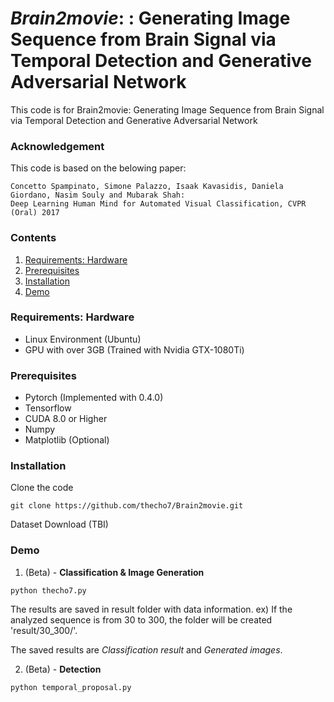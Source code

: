 # *Brain2movie*: : Generating Image Sequence from Brain Signal via Temporal Detection and Generative Adversarial Network
This code is for Brain2movie: Generating Image Sequence from Brain Signal via Temporal Detection and Generative Adversarial Network

### Acknowledgement
This code is based on the belowing paper:

    Concetto Spampinato, Simone Palazzo, Isaak Kavasidis, Daniela Giordano, Nasim Souly and Mubarak Shah: 
    Deep Learning Human Mind for Automated Visual Classification, CVPR (Oral) 2017

### Contents
1. [Requirements: Hardware](#requirements-hardware)
2. [Prerequisites](#prerequisites)
3. [Installation](#installation)
4. [Demo](#demo)

### Requirements: Hardware
* Linux Environment (Ubuntu)
* GPU with over 3GB (Trained with Nvidia GTX-1080Ti)

### Prerequisites
* Pytorch (Implemented with 0.4.0)
* Tensorflow
* CUDA 8.0 or Higher
* Numpy
* Matplotlib (Optional)

### Installation
Clone the code
```shell
git clone https://github.com/thecho7/Brain2movie.git
```
Dataset Download (TBI)

### Demo
1. (Beta) - **Classification & Image Generation**
```shell
python thecho7.py
```
The results are saved in result folder with data information.
ex) If the analyzed sequence is from 30 to 300, the folder will be created 'result/30_300/'.

The saved results are *Classification result* and *Generated images*.

2. (Beta) - **Detection**
```shell
python temporal_proposal.py
```


